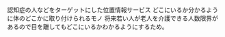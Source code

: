 認知症の人などをターゲットにした位置情報サービス
どこにいるか分かるように体のどこかに取り付けられるモノ
将来若い人が老人を介護できる人数限界があるので目を離してもどこにいるかわかるようにするため。
